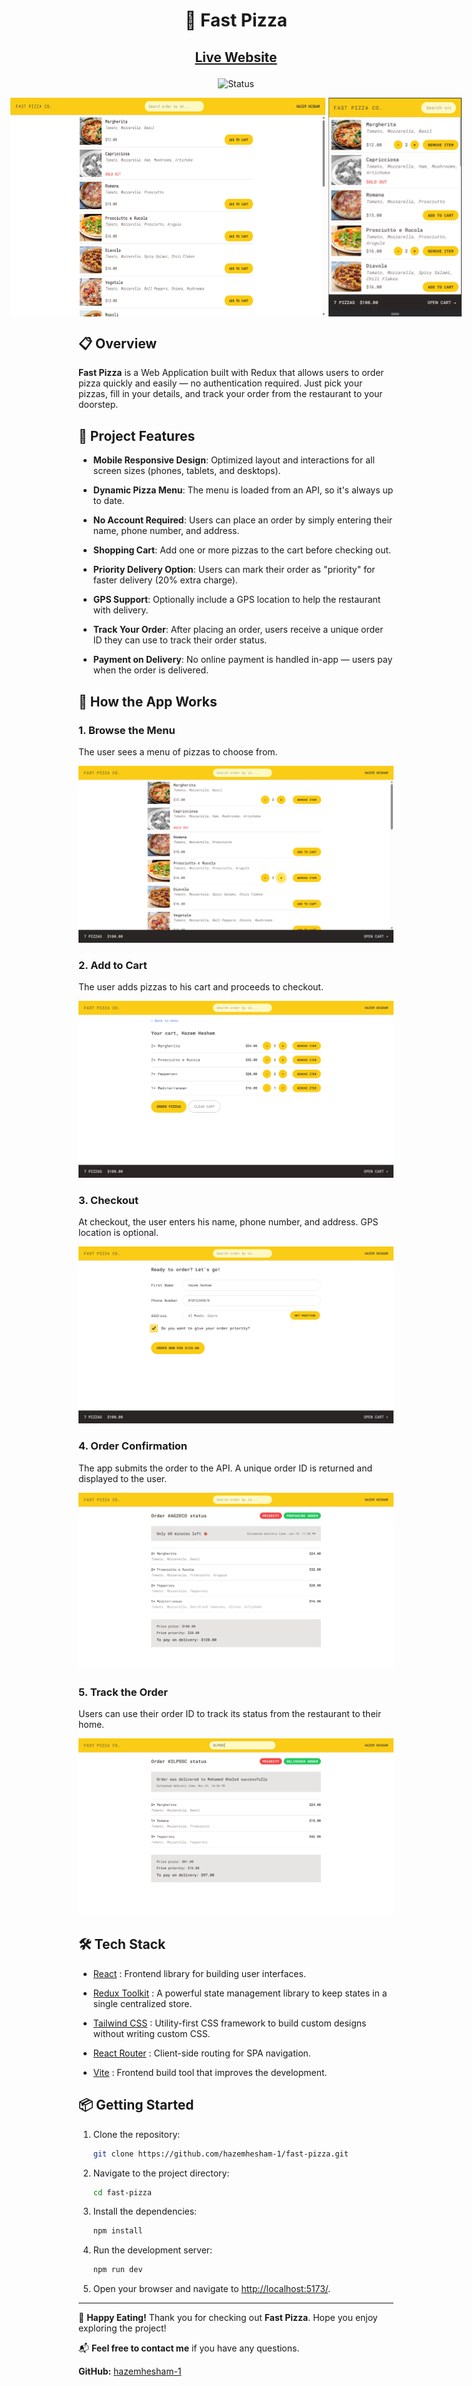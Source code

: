 <h1 align="center">
    🍕 Fast Pizza
</h1>


<h2 align="center">

[Live Website](https://fast-pizza.netlify.app)

</h2>


<div align="center">

![Status](https://img.shields.io/badge/Status-Completed-success?style=flat)

</div>


<div style="display: flex; align-items: center; justify-content: center; gap: 5px;">
    <img src="./public/assets/fast-pizza-homepage.png" alt="Fast-Pizza-Desktop-View" height="350"/>
    <img src="./public/assets/fast-pizza-mobile.png" alt="Fast-Pizza-Mobile-View" height="350"/>
</div>


## 📋 Overview

**Fast Pizza** is a Web Application built with Redux that allows users to order pizza quickly and easily — no authentication required. Just pick your pizzas, fill in your details, and track your order from the restaurant to your doorstep.


## 🔑 Project Features

- **Mobile Responsive Design**: Optimized layout and interactions for all screen sizes (phones, tablets, and desktops).

- **Dynamic Pizza Menu**: The menu is loaded from an API, so it's always up to date.

- **No Account Required**: Users can place an order by simply entering their name, phone number, and address.

- **Shopping Cart**: Add one or more pizzas to the cart before checking out.

- **Priority Delivery Option**: Users can mark their order as "priority" for faster delivery (20% extra charge).

- **GPS Support**: Optionally include a GPS location to help the restaurant with delivery.

- **Track Your Order**: After placing an order, users receive a unique order ID they can use to track their order status.

- **Payment on Delivery**: No online payment is handled in-app — users pay when the order is delivered.


## 🧭 How the App Works

### 1. Browse the Menu

The user sees a menu of pizzas to choose from.

![Pizza Menu](./public/assets/fast-pizza-menu.png)


### 2. Add to Cart

The user adds pizzas to his cart and proceeds to checkout.

![Shopping Cart](./public/assets/fast-pizza-cart.png)


### 3. Checkout

At checkout, the user enters his name, phone number, and address. GPS location is optional.

![Checkout Screenshot](./public/assets/fast-pizza-checkout.png)


### 4. Order Confirmation

The app submits the order to the API. A unique order ID is returned and displayed to the user.

![Order Confirmation](./public/assets/fast-pizza-order.png)


### 5. Track the Order

Users can use their order ID to track its status from the restaurant to their home.

![Order Tracking](./public/assets/fast-pizza-tracking.png)



## 🛠️ Tech Stack

- [React](https://reactjs.org/) : Frontend library for building user interfaces.

- [Redux Toolkit](https://redux-toolkit.js.org/) : A powerful state management library to keep states in a single centralized store.

- [Tailwind CSS](https://tailwindcss.com) : Utility-first CSS framework to build custom designs without writing custom CSS.

- [React Router](https://reactrouter.com/) : Client-side routing for SPA navigation.

- [Vite](https://vitejs.dev/) : Frontend build tool that improves the development.


## 📦 Getting Started

1. Clone the repository:
    ```bash
    git clone https://github.com/hazemhesham-1/fast-pizza.git
    ```
2. Navigate to the project directory:
    ```bash
    cd fast-pizza
    ```
3. Install the dependencies:
    ```bash
    npm install
    ```
4. Run the development server:
    ```bash
    npm run dev
    ```
5. Open your browser and navigate to [http://localhost:5173/](http://localhost:5173/).


---

🍕 **Happy Eating!**
Thank you for checking out **Fast Pizza**. Hope you enjoy exploring the project!

📬 **Feel free to contact me** if you have any questions.

**GitHub:** [hazemhesham-1](https://github.com/hazemhesham-1)